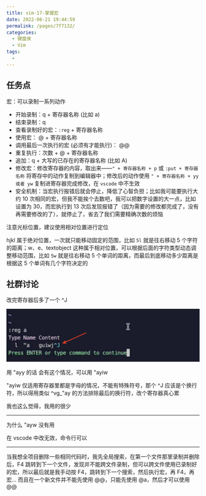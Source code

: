 ```yaml
---
title: vim-17-掌握宏
date: 2022-06-21 19:44:59
permalink: /pages/7f7132/
categories:
  - 键盘侠
  - Vim
tags:
  - 
---
```

## 任务点

宏：可以录制一系列动作

- 开始录制：q + 寄存器名称 (比如 a)
- 结束录制：q
- 查看录制好的宏：`:reg` + 寄存器名称
- 使用宏： @ + 寄存器名称
- 调用最后一次执行的宏 (必须有才能执行)： @@
- 重复执行：次数 + @ + 寄存器名称
- 追加：q + 大写的已存在的寄存器名称 (比如 A)
- 修改宏：修改寄存器的内容，取出来——`" + 寄存器名称 + p` 或 `:put + 寄存器名称` 将寄存中的动作复制到编辑器中；修改后的动作使用 `" + 寄存器名称 + yy 或者 yw` 复制进寄存器完成修改，在 `vscode` 中不生效
- 安全机制：当宏执行报错后就会停止，降低了心智负担；比如我可能要执行大约 10 次相同的宏，但我不能挨个去数吧，我可以把数字设置的大一点，比如设置为 30，而宏执行到 13 次后发现报错了（因为需要的修改都完成了，没有再需要修改的了），就停止了，省去了我们需要精确次数的烦恼

注意光标位置，建议使用相对位置进行定位

hjkl 属于绝对位置，一次就只能移动固定的范围，比如 `5l` 就是往右移动 5 个字符的距离；w、e、textobject 这种属于相对位置，可以根据后面的字符类型动态调整移动范围，比如 `5w` 就是往右移动 5 个单词的距离，而最后到底移动多少距离是根据这 5 个单词有几个字符决定的

## 社群讨论

改完寄存器后多了一个 ^J

![](../../.vuepress/public/img/vim/047.png)

用 "ayy 的话 会有这个情况，可以用 "ayiw

"ayiw 仅适用寄存器里都是字母的情况，不能有特殊符号，那个 ^J 应该是个换行符，所以得用类似 ^vg\_"ay 的方法排除最后的换行符，改个寄存器真心累

我也这么觉得，我用的很少

<hr />

为什么 "ayw 没有用

在 vscode 中改无效，命令行可以

<hr />

当我想全项目删除一些相同代码时，我先全局搜索，在第一个文件那里录制并删除后，F4 跳转到下一个文件，发现并不能跨文件录制，但可以跨文件使用已录制好的宏，所以最后就是我手动按 F4，跳转到下一个搜索，然后执行宏，再 F4，再宏… 而且在一个新文件并不能先使用 @@，只能先使用 @a，然后才可以使用 @@
